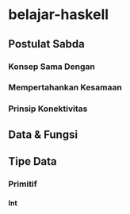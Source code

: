 # belajar-haskell

## Postulat Sabda

### Konsep Sama Dengan

### Mempertahankan Kesamaan

### Prinsip Konektivitas

## Data & Fungsi

## Tipe Data

### Primitif

#### Int
